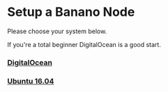 # Setup a Banano Node

Please choose your system below.

If you're a total beginner DigitalOcean is a good start.

### [DigitalOcean](digitalocean.md)

### [Ubuntu 16.04](ubuntu.md)